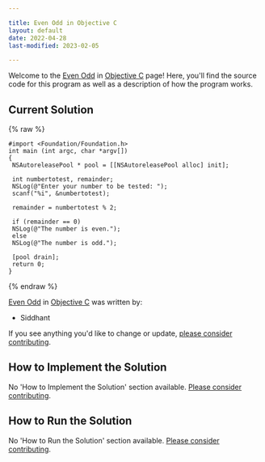 ```yaml
---

title: Even Odd in Objective C
layout: default
date: 2022-04-28
last-modified: 2023-02-05

---
```


Welcome to the [Even Odd](https://sampleprograms.io/projects/even-odd) in [Objective C](https://sampleprograms.io/languages/objective-c) page! Here, you'll find the source code for this program as well as a description of how the program works.

## Current Solution

{% raw %}

```objective c
#import <Foundation/Foundation.h>
int main (int argc, char *argv[])
{
 NSAutoreleasePool * pool = [[NSAutoreleasePool alloc] init];
 
 int numbertotest, remainder;
 NSLog(@"Enter your number to be tested: ");
 scanf("%i", &numbertotest);
 
 remainder = numbertotest % 2;
 
 if (remainder == 0)
 NSLog(@"The number is even.");
 else
 NSLog(@"The number is odd.");
 
 [pool drain];
 return 0;
}
```

{% endraw %}

[Even Odd](https://sampleprograms.io/projects/even-odd) in [Objective C](https://sampleprograms.io/languages/objective-c) was written by:

- Siddhant

If you see anything you'd like to change or update, [please consider contributing](https://github.com/TheRenegadeCoder/sample-programs).

## How to Implement the Solution

No 'How to Implement the Solution' section available. [Please consider contributing](https://github.com/TheRenegadeCoder/sample-programs-website).

## How to Run the Solution

No 'How to Run the Solution' section available. [Please consider contributing](https://github.com/TheRenegadeCoder/sample-programs-website).